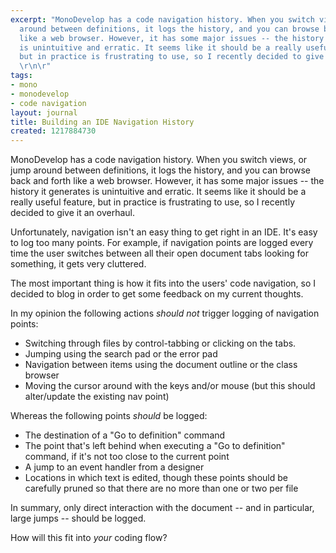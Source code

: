 ```yaml
---
excerpt: "MonoDevelop has a code navigation history. When you switch views, or jump
  around between definitions, it logs the history, and you can browse back and forth
  like a web browser. However, it has some major issues -- the history it generates
  is unintuitive and erratic. It seems like it should be a really useful feature,
  but in practice is frustrating to use, so I recently decided to give it an overhaul.
  \r\n\r"
tags:
- mono
- monodevelop
- code navigation
layout: journal
title: Building an IDE Navigation History
created: 1217884730
---
```

MonoDevelop has a code navigation history. When you switch views, or jump around between definitions, it logs the history, and you can browse back and forth like a web browser. However, it has some major issues -- the history it generates is unintuitive and erratic. It seems like it should be a really useful feature, but in practice is frustrating to use, so I recently decided to give it an overhaul. 

Unfortunately, navigation isn't an easy thing to get right in an IDE. It's easy to log too many points. For example, if navigation points are logged every time the user switches between all their open document tabs looking for something, it gets very cluttered.

The most important thing is how it fits into the users' code navigation, so I decided to blog in order to get some feedback on my current thoughts.

In my opinion the following actions <em>should not</em> trigger logging of navigation points:
<ul>
<li>Switching through files by control-tabbing or clicking on the tabs.</li>
<li>Jumping using the search pad or the error pad</li>
<li>Navigation between items using the document outline or the class browser</li>
<li>Moving the cursor around with the keys and/or mouse (but this should alter/update the existing nav point)</li>
</ul>

Whereas the following points <em>should</em> be logged:
<ul>
<li>The destination of a "Go to definition" command</li>
<li>The point that's left behind when executing a "Go to definition" command, if it's not too close to the current point</li>
<li>A jump to an event handler from a designer</li>
<li>Locations in which text is edited, though these points should be carefully pruned so that there are no more than one or two per file</li>
</ul>

In summary, only direct interaction with the document -- and in particular, large jumps -- should be logged.

How will this fit into <em>your</em> coding flow?

